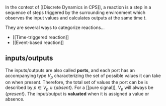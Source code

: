 In the context of [[Discrete Dynamics in CPS]], a reaction is a step in a sequence of steps triggered by the surrounding environment which observes the input values and calculates outputs at the same time $t$.

They are several ways to categorize reactions…
* [[Time-triggered reaction]]
* [[Event-based reaction]]

## inputs/outputs
The inputs/outputs are also called **ports**, and each port has an accompanying type $V_p$ characterizing the set of possible values it can take on when present. Therefore, the total set of values the port can be is described by $p \in V_p \cup \{absent\}$. For a [[pure signal]], $V_p$ will always be $\{present\}$. The input/output is **valuated** when it is assigned a value or absence.